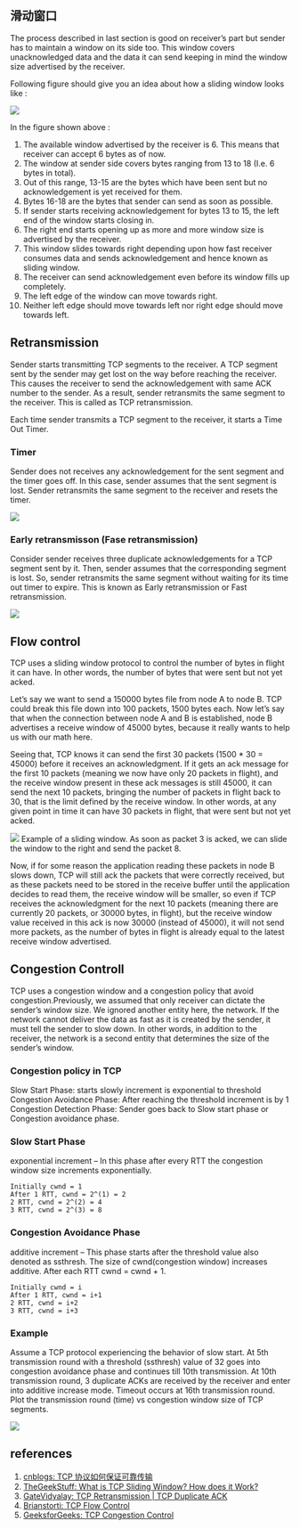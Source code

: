 ## 滑动窗口

The process described in last section is good on receiver’s part but sender has to maintain a window on its side too. This window covers unacknowledged data and the data it can send keeping in mind the window size advertised by the receiver.

Following figure should give you an idea about how a sliding window looks like :

![](images/tcp可靠传输/3.png)

In the figure shown above :

1. The available window advertised by the receiver is 6. This means that receiver can accept 6 bytes as of now.
1. The window at sender side covers bytes ranging from 13 to 18 (I.e. 6 bytes in total).
1. Out of this range, 13-15 are the bytes which have been sent but no acknowledgement is yet received for them.
1. Bytes 16-18 are the bytes that sender can send as soon as possible.
1. If sender starts receiving acknowledgement for bytes 13 to 15, the left end of the window starts closing in.
1. The right end starts opening up as more and more window size is advertised by the receiver.
1. This window slides towards right depending upon how fast receiver consumes data and sends acknowledgement and hence known as sliding window.
1. The receiver can send acknowledgement even before its window fills up completely.
1. The left edge of the window can move towards right.
1. Neither left edge should move towards left nor right edge should move towards left.

## Retransmission

Sender starts transmitting TCP segments to the receiver. A TCP segment sent by the sender may get lost on the way before reaching the receiver. This causes the receiver to send the acknowledgement with same ACK number to the sender. As a result, sender retransmits the same segment to the receiver. This is called as TCP retransmission.

Each time sender transmits a TCP segment to the receiver, it starts a Time Out Timer.

### Timer

Sender does not receives any acknowledgement for the sent segment and the timer goes off. In this case, sender assumes that the sent segment is lost. Sender retransmits the same segment to the receiver and resets the timer.

![](images/tcp可靠传输/4.png)

### Early retransmisson (Fase retransmission)

Consider sender receives three duplicate acknowledgements for a TCP segment sent by it. Then, sender assumes that the corresponding segment is lost. So, sender retransmits the same segment without waiting for its time out timer to expire. This is known as Early retransmission or Fast retransmission.

![](images/tcp可靠传输/5.png)

## Flow control

TCP uses a sliding window protocol to control the number of bytes in flight it can have. In other words, the number of bytes that were sent but not yet acked.

Let’s say we want to send a 150000 bytes file from node A to node B. TCP could break this file down into 100 packets, 1500 bytes each. Now let’s say that when the connection between node A and B is established, node B advertises a receive window of 45000 bytes, because it really wants to help us with our math here.

Seeing that, TCP knows it can send the first 30 packets (1500 * 30 = 45000) before it receives an acknowledgment. If it gets an ack message for the first 10 packets (meaning we now have only 20 packets in flight), and the receive window present in these ack messages is still 45000, it can send the next 10 packets, bringing the number of packets in flight back to 30, that is the limit defined by the receive window. In other words, at any given point in time it can have 30 packets in flight, that were sent but not yet acked.

![](images/tcp可靠传输/6.png)
Example of a sliding window. As soon as packet 3 is acked, we can slide the window to the right and send the packet 8.

Now, if for some reason the application reading these packets in node B slows down, TCP will still ack the packets that were correctly received, but as these packets need to be stored in the receive buffer until the application decides to read them, the receive window will be smaller, so even if TCP receives the acknowledgment for the next 10 packets (meaning there are currently 20 packets, or 30000 bytes, in flight), but the receive window value received in this ack is now 30000 (instead of 45000), it will not send more packets, as the number of bytes in flight is already equal to the latest receive window advertised.

## Congestion Controll

TCP uses a congestion window and a congestion policy that avoid congestion.Previously, we assumed that only receiver can dictate the sender’s window size. We ignored another entity here, the network. If the network cannot deliver the data as fast as it is created by the sender, it must tell the sender to slow down. In other words, in addition to the receiver, the network is a second entity that determines the size of the sender’s window.

### Congestion policy in TCP

Slow Start Phase: starts slowly increment is exponential to threshold
Congestion Avoidance Phase: After reaching the threshold increment is by 1
Congestion Detection Phase: Sender goes back to Slow start phase or Congestion avoidance phase.

### Slow Start Phase

exponential increment – In this phase after every RTT the congestion window size increments exponentially.

```
Initially cwnd = 1
After 1 RTT, cwnd = 2^(1) = 2
2 RTT, cwnd = 2^(2) = 4
3 RTT, cwnd = 2^(3) = 8
```

### Congestion Avoidance Phase

additive increment – This phase starts after the threshold value also denoted as ssthresh. The size of cwnd(congestion window) increases additive. After each RTT cwnd = cwnd + 1.

```
Initially cwnd = i
After 1 RTT, cwnd = i+1
2 RTT, cwnd = i+2
3 RTT, cwnd = i+3
```

### Example 

Assume a TCP protocol experiencing the behavior of slow start. At 5th transmission round with a threshold (ssthresh) value of 32 goes into congestion avoidance phase and continues till 10th transmission. At 10th transmission round, 3 duplicate ACKs are received by the receiver and enter into additive increase mode. Timeout occurs at 16th transmission round. Plot the transmission round (time) vs congestion window size of TCP segments.

![](images/tcp可靠传输/7.jpg)

## references

1. [cnblogs: TCP 协议如何保证可靠传输](https://www.cnblogs.com/deliver/p/5471231.html)
1. [TheGeekStuff: What is TCP Sliding Window? How does it Work?](https://www.thegeekstuff.com/2013/10/tcp-sliding-window/)
1. [GateVidyalay: TCP Retransmission | TCP Duplicate ACK](https://www.gatevidyalay.com/tcp-retransmission-tcp-computer-networks/)
1. [Brianstorti: TCP Flow Control](https://www.brianstorti.com/tcp-flow-control/)
1. [GeeksforGeeks: TCP Congestion Control](https://www.geeksforgeeks.org/tcp-congestion-control/)
